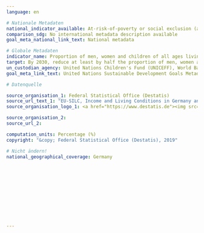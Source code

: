 ```yaml
---
language: en

# Nationale Metadaten
national_indicator_available: At-risk-of-poverty or social exclusion (according to Eurostat definition) <br> Extensive material deprivation
comparison_sdg: No international metadata description available
goal_meta_national_link_text: National metadata

# Globale Metadaten
indicator_name: Proportion of men, women and children of all ages living in poverty in all its dimensions according to national definitions
target: By 2030, reduce at least by half the proportion of men, women and children of all ages living in poverty in all its dimensions according to national definitions.
un_custodian_agency: United Nations Children's Fund (UNICEFF), World Bank (WB), United Nations Development Programme (UNDP)
goal_meta_link_text: United Nations Sustainable Development Goals Metadata

# Datenquelle

source_organisation_1: Federal Statistical Office (Destatis)
source_url_text_1: "EU-SILC, Income and Living Conditions in Germany and the European Union - subject-matter series 15, series 3 (Only available in German)"
source_organisation_logo_1: <a href="https://www.destatis.de"><img src="https://g205sdgs.github.io/sdg-indicators/public/LogosEn/destatis.png" alt="Logo Destatis" /></a>

source_organisation_2:
source_url_2:

computation_units: Percentage (%)
copyright: "&copy; Federal Statistical Office (Destatis), 2019"

# Nicht ändern!
national_geographical_coverage: Germany












---
```

